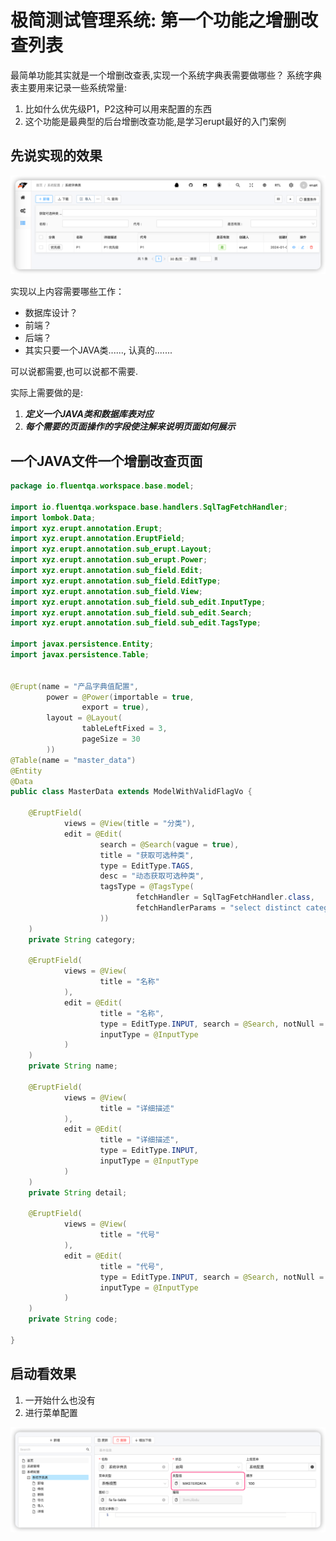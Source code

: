 # 极简测试管理系统: 第一个功能之增删改查列表

最简单功能其实就是一个增删改查表,实现一个系统字典表需要做哪些？
系统字典表主要用来记录一些系统常量:
1. 比如什么优先级P1，P2这种可以用来配置的东西
2. 这个功能是最典型的后台增删改查功能,是学习erupt最好的入门案例

## 先说实现的效果

![img.png](master-data.png)

实现以上内容需要哪些工作：
- 数据库设计？
- 前端？
- 后端？
- 其实只要一个JAVA类......, 认真的.......

可以说都需要,也可以说都不需要.

实际上需要做的是: 
1. ***定义一个JAVA类和数据库表对应***
2. ***每个需要的页面操作的字段使注解来说明页面如何展示***


## 一个JAVA文件一个增删改查页面

```java
package io.fluentqa.workspace.base.model;

import io.fluentqa.workspace.base.handlers.SqlTagFetchHandler;
import lombok.Data;
import xyz.erupt.annotation.Erupt;
import xyz.erupt.annotation.EruptField;
import xyz.erupt.annotation.sub_erupt.Layout;
import xyz.erupt.annotation.sub_erupt.Power;
import xyz.erupt.annotation.sub_field.Edit;
import xyz.erupt.annotation.sub_field.EditType;
import xyz.erupt.annotation.sub_field.View;
import xyz.erupt.annotation.sub_field.sub_edit.InputType;
import xyz.erupt.annotation.sub_field.sub_edit.Search;
import xyz.erupt.annotation.sub_field.sub_edit.TagsType;

import javax.persistence.Entity;
import javax.persistence.Table;


@Erupt(name = "产品字典值配置",
        power = @Power(importable = true,
                export = true),
        layout = @Layout(
                tableLeftFixed = 3,
                pageSize = 30
        ))
@Table(name = "master_data")
@Entity
@Data
public class MasterData extends ModelWithValidFlagVo {

    @EruptField(
            views = @View(title = "分类"),
            edit = @Edit(
                    search = @Search(vague = true),
                    title = "获取可选种类",
                    type = EditType.TAGS,
                    desc = "动态获取可选种类",
                    tagsType = @TagsType(
                            fetchHandler = SqlTagFetchHandler.class,
                            fetchHandlerParams = "select distinct category from master_data where valid=true"
                    ))
    )
    private String category;

    @EruptField(
            views = @View(
                    title = "名称"
            ),
            edit = @Edit(
                    title = "名称",
                    type = EditType.INPUT, search = @Search, notNull = true,
                    inputType = @InputType
            )
    )
    private String name;

    @EruptField(
            views = @View(
                    title = "详细描述"
            ),
            edit = @Edit(
                    title = "详细描述",
                    type = EditType.INPUT,
                    inputType = @InputType
            )
    )
    private String detail;

    @EruptField(
            views = @View(
                    title = "代号"
            ),
            edit = @Edit(
                    title = "代号",
                    type = EditType.INPUT, search = @Search, notNull = true,
                    inputType = @InputType
            )
    )
    private String code;

}
```

## 启动看效果

1. 一开始什么也没有
2. 进行菜单配置

![img.png](add-menu.png)

